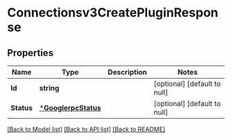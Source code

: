 # Connectionsv3CreatePluginResponse

## Properties
Name | Type | Description | Notes
------------ | ------------- | ------------- | -------------
**Id** | **string** |  | [optional] [default to null]
**Status** | [***GooglerpcStatus**](googlerpcStatus.md) |  | [optional] [default to null]

[[Back to Model list]](../README.md#documentation-for-models) [[Back to API list]](../README.md#documentation-for-api-endpoints) [[Back to README]](../README.md)

